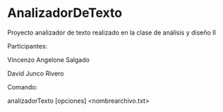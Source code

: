 # AnalizadorDeTexto
Proyecto analizador de texto realizado en la clase de análisis y diseño II

Participantes:

Vincenzo Angelone Salgado

David Junco Rivero

Comando:

analizadorTexto [opciones] <nombrearchivo.txt>
